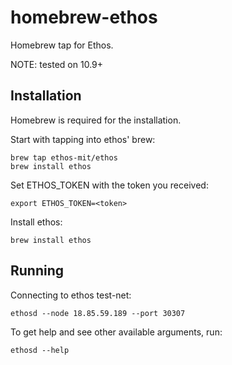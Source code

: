 homebrew-ethos
==============

Homebrew tap for Ethos.

NOTE: tested on 10.9+

## Installation

Homebrew is required for the installation.

Start with tapping into ethos' brew:

```
brew tap ethos-mit/ethos
brew install ethos
```

Set ETHOS_TOKEN with the token you received:

```
export ETHOS_TOKEN=<token>
```

Install ethos:
```
brew install ethos
```


## Running

Connecting to ethos test-net:

```
ethosd --node 18.85.59.189 --port 30307
```

To get help and see other available arguments, run:

```
ethosd --help
```
